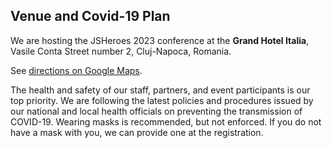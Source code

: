## Venue and Covid-19 Plan

We are hosting the JSHeroes 2023 conference at the **Grand Hotel Italia**, Vasile Conta Street number 2, Cluj-Napoca, Romania.

See [directions on Google Maps](https://www.google.com/maps?saddr&daddr=Grand%20Hotel%20Italia,%20Strada%20Trifoiului%202,%20Cluj-Napoca%20400478,%20Romania).

The health and safety of our staff, partners, and event participants is our top priority. We are following the latest policies and procedures issued by our national and local health officials on preventing the transmission of COVID-19. Wearing masks is recommended, but not enforced. If you do not have a mask with you, we can provide one at the registration.
